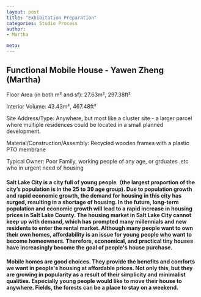 ```yaml
---
layout: post
title: "Exhibitation Preparation"
categories: Studio Process
author:
- Martha

meta:
---
```


## Functional Mobile House - Yawen Zheng (Martha)

Floor Area (in both m² and sf): 27.63m², 297.38ft²

Interior Volume: 43.43m², 467.48ft²

Site Address/Type: Anywhere, but most like a cluster site - a larger parcel where multiple residences could be located in a small planned development.

Material/Construction/Assembly: Recycled wooden frames with a plastic PTO membrane

Typical Owner: Poor Family, working people of any age, or grduates .etc who in urgent need of housing

#### Salt Lake City is a city full of young people（the largest proportion of the city’s population is in the 25 to 39 age group). Due to population growth and rapid economic growth, the demand for housing in this city has surged, resulting in a shortage of housing. In the future, long-term population and economic growth will lead to a rapid increase in housing prices in Salt Lake County. The housing market in Salt Lake City cannot keep up with demand, which has prompted many millennials and new residents to enter the rental market. Although many people want to own their own homes, affordability is an issue for young people who want to become homeowners. Therefore, economical, and practical tiny houses have increasingly become the goal of people's house purchase.

#### Mobile homes are good choices. They provide the benefits and comforts we want in people's housing at affordable prices. Not only this, but they are growing in popularity as a result of their simplicity and minimalist qualities. Especially young people would like to move their house to anywhere. Fields, the forests can be a place to stay on a weekend.


